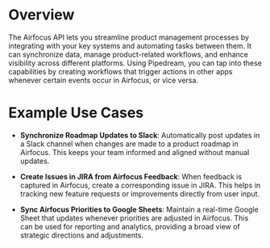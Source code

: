 # Overview

The Airfocus API lets you streamline product management processes by integrating with your key systems and automating tasks between them. It can synchronize data, manage product-related workflows, and enhance visibility across different platforms. Using Pipedream, you can tap into these capabilities by creating workflows that trigger actions in other apps whenever certain events occur in Airfocus, or vice versa.

# Example Use Cases

- **Synchronize Roadmap Updates to Slack**: Automatically post updates in a Slack channel when changes are made to a product roadmap in Airfocus. This keeps your team informed and aligned without manual updates.

- **Create Issues in JIRA from Airfocus Feedback**: When feedback is captured in Airfocus, create a corresponding issue in JIRA. This helps in tracking new feature requests or improvements directly from user input.

- **Sync Airfocus Priorities to Google Sheets**: Maintain a real-time Google Sheet that updates whenever priorities are adjusted in Airfocus. This can be used for reporting and analytics, providing a broad view of strategic directions and adjustments.
